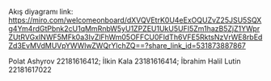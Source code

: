 Akış diyagramı link:
https://miro.com/welcomeonboard/dXVQVEtrK0U4eExOQUZvZ25JSU5SQXg4Ym4rdGtPbnk2cU1qMmRnbW5yU1ZPZEU1UkU5UFI5Zm1hazB5ZjZ1YWprZUtRVGxINWF5MFk0a3IvZlFhWm05OFFCU0FldTh6VFE5RktsNzVrWE8rbEdZd3EvMVdMUVpYWWlwZWQrYlchZQ==?share_link_id=531873887867



Polat Ashyrov 22181616412;
İlkin Kala 23181616414;
İbrahim Halil Lutin 22181617022
